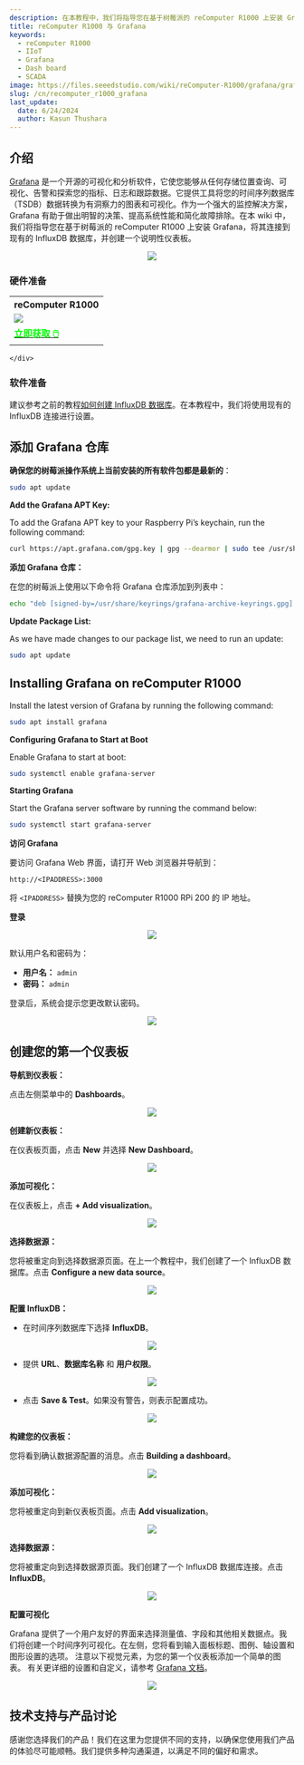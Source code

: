 ```yaml
---
description: 在本教程中，我们将指导您在基于树莓派的 reComputer R1000 上安装 Grafana。我们还将展示如何将 Grafana 连接到现有的 InfluxDB 数据库并创建详细的说明性仪表板
title: reComputer R1000 与 Grafana
keywords:
  - reComputer R1000
  - IIoT
  - Grafana
  - Dash board
  - SCADA
image: https://files.seeedstudio.com/wiki/reComputer-R1000/grafana/grafana2.gif
slug: /cn/recomputer_r1000_grafana
last_update:
  date: 6/24/2024
  author: Kasun Thushara
---
```

## 介绍

[Grafana](https://grafana.com/oss/grafana/) 是一个开源的可视化和分析软件，它使您能够从任何存储位置查询、可视化、告警和探索您的指标、日志和跟踪数据。它提供工具将您的时间序列数据库（TSDB）数据转换为有洞察力的图表和可视化。作为一个强大的监控解决方案，Grafana 有助于做出明智的决策、提高系统性能和简化故障排除。在本 wiki 中，我们将指导您在基于树莓派的 reComputer R1000 上安装 Grafana，将其连接到现有的 InfluxDB 数据库，并创建一个说明性仪表板。

<center><img width={600} src="https://files.seeedstudio.com/wiki/reComputer-R1000/grafana/grafana2.gif" /></center>

### 硬件准备

<div class="table-center">
 <table class="table-nobg">
    <tr class="table-trnobg">
      <th class="table-trnobg">reComputer R1000</th>
  </tr>
    <tr class="table-trnobg"></tr>
  <tr class="table-trnobg">
   <td class="table-trnobg"><div style={{textAlign:'center'}}><img src="https://files.seeedstudio.com/wiki/reComputer-R1000/recomputer_r_images/01.png" style={{width:300, height:'auto'}}/></div></td>
  </tr>
    <tr class="table-trnobg"></tr>
  <tr class="table-trnobg">
   <td class="table-trnobg"><div class="get_one_now_container" style={{textAlign: 'center'}}><a class="get_one_now_item" href="https://www.seeedstudio.com/reComputer-R1025-10-p-5895.html" target="_blank">
              <strong><span><font color={'FFFFFF'} size={"4"}> 立即获取 🖱️</font></span></strong>
          </a></div></td>
        </tr>
    </table>

    </div>

### 软件准备

建议参考之前的教程[如何创建 InfluxDB 数据库](https://wiki.seeedstudio.com/recomputer_r1000_node_red_influxdb/)。在本教程中，我们将使用现有的 InfluxDB 连接进行设置。

## 添加 Grafana 仓库

**确保您的树莓派操作系统上当前安装的所有软件包都是最新的**：

```bash
sudo apt update
```

**Add the Grafana APT Key:**

To add the Grafana APT key to your Raspberry Pi’s keychain, run the following command:

```bash
curl https://apt.grafana.com/gpg.key | gpg --dearmor | sudo tee /usr/share/keyrings/grafana-archive-keyrings.gpg >/dev/null
```

**添加 Grafana 仓库：**

在您的树莓派上使用以下命令将 Grafana 仓库添加到列表中：

```bash
echo "deb [signed-by=/usr/share/keyrings/grafana-archive-keyrings.gpg] https://apt.grafana.com stable main" | sudo tee /etc/apt/sources.list.d/grafana.list
```

**Update Package List:**

As we have made changes to our package list, we need to run an update:

```bash
sudo apt update
```

## Installing Grafana on reComputer R1000

Install the latest version of Grafana by running the following command:

```bash
sudo apt install grafana
```

**Configuring Grafana to Start at Boot**

Enable Grafana to start at boot:

```bash
sudo systemctl enable grafana-server
```

**Starting Grafana**

Start the Grafana server software by running the command below:

```bash
sudo systemctl start grafana-server
```

**访问 Grafana**

要访问 Grafana Web 界面，请打开 Web 浏览器并导航到：

```
http://<IPADDRESS>:3000
```

将 `<IPADDRESS>` 替换为您的 reComputer R1000 RPi 200 的 IP 地址。

**登录**

<center><img width={600} src="https://files.seeedstudio.com/wiki/reComputer-R1000/grafana/login.PNG" /></center>

默认用户名和密码为：

- **用户名：** `admin`
- **密码：** `admin`

登录后，系统会提示您更改默认密码。

<center><img width={600} src="https://files.seeedstudio.com/wiki/reComputer-R1000/grafana/updatepsw.PNG" /></center>

## 创建您的第一个仪表板

**导航到仪表板：**

点击左侧菜单中的 **Dashboards**。

<center><img width={600} src="https://files.seeedstudio.com/wiki/reComputer-R1000/grafana/dashboard1.PNG" /></center>

**创建新仪表板：**

在仪表板页面，点击 **New** 并选择 **New Dashboard**。

<center><img width={600} src="https://files.seeedstudio.com/wiki/reComputer-R1000/grafana/dashboard2.PNG" /></center>

**添加可视化：**

在仪表板上，点击 **+ Add visualization**。

<center><img width={600} src="https://files.seeedstudio.com/wiki/reComputer-R1000/grafana/dashboard3.PNG" /></center>

**选择数据源：**

您将被重定向到选择数据源页面。在上一个教程中，我们创建了一个 InfluxDB 数据库。点击 **Configure a new data source**。

<center><img width={600} src="https://files.seeedstudio.com/wiki/reComputer-R1000/grafana/configuresource.PNG" /></center>

**配置 InfluxDB：**

- 在时间序列数据库下选择 **InfluxDB**。

<center><img width={600} src="https://files.seeedstudio.com/wiki/reComputer-R1000/grafana/addsource.PNG" /></center>

- 提供 **URL**、**数据库名称** 和 **用户权限**。
  
<center><img width={600} src="https://files.seeedstudio.com/wiki/reComputer-R1000/grafana/configuresource2.PNG" /></center>

- 点击 **Save & Test**。如果没有警告，则表示配置成功。

<center><img width={600} src="https://files.seeedstudio.com/wiki/reComputer-R1000/grafana/saveandtest.PNG" /></center>

**构建您的仪表板：**

您将看到确认数据源配置的消息。点击 **Building a dashboard**。

<center><img width={600} src="https://files.seeedstudio.com/wiki/reComputer-R1000/grafana/saveandtest2.png" /></center>

**添加可视化：**

您将被重定向到新仪表板页面。点击 **Add visualization**。

<center><img width={600} src="https://files.seeedstudio.com/wiki/reComputer-R1000/grafana/dashboard3.PNG" /></center>

**选择数据源：**

您将被重定向到选择数据源页面。我们创建了一个 InfluxDB 数据库连接。点击 **InfluxDB**。

<center><img width={600} src="https://files.seeedstudio.com/wiki/reComputer-R1000/grafana/datasource.PNG" /></center>

**配置可视化**

Grafana 提供了一个用户友好的界面来选择测量值、字段和其他相关数据点。我们将创建一个时间序列可视化。在左侧，您将看到输入面板标题、图例、轴设置和图形设置的选项。
注意以下视觉元素，为您的第一个仪表板添加一个简单的图表。
有关更详细的设置和自定义，请参考 [Grafana 文档](https://grafana.com/docs/grafana/latest/panels-visualizations/visualizations/)。

<center><img width={600} src="https://files.seeedstudio.com/wiki/reComputer-R1000/grafana/grafana.gif" /></center>

## 技术支持与产品讨论

感谢您选择我们的产品！我们在这里为您提供不同的支持，以确保您使用我们产品的体验尽可能顺畅。我们提供多种沟通渠道，以满足不同的偏好和需求。

<div class="button_tech_support_container">
<a href="https://forum.seeedstudio.com/" class="button_forum"></a>
<a href="https://www.seeedstudio.com/contacts" class="button_email"></a>
</div>

<div class="button_tech_support_container">
<a href="https://discord.gg/eWkprNDMU7" class="button_discord"></a>
<a href="https://github.com/Seeed-Studio/wiki-documents/discussions/69" class="button_discussion"></a>
</div>
